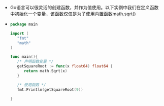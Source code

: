 - Go语言可以很灵活的创建函数，并作为值使用。以下实例中我们在定义函数中初始化一个变量，该函数仅仅是为了使用内置函数math.sqrt()
- ```go
  package main
  
  import (
     "fmt"
     "math"
  )
  
  func main(){
     /* 声明函数变量 */
     getSquareRoot := func(x float64) float64 {
        return math.Sqrt(x)
     }
  
     /* 使用函数 */
     fmt.Println(getSquareRoot(9))
  
  }
  ```